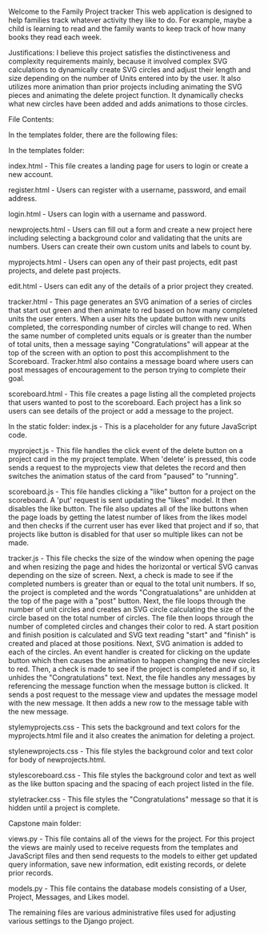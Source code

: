 Welcome to the Family Project tracker
This web application is designed to help families track whatever activity they
like to do. For example, maybe a child is learning to read and the family wants
to keep track of how many books they read each week.

Justifications:
I believe this project satisfies the distinctiveness and complexity requirements
mainly, because it involved complex SVG calculations to dynamically create
SVG circles and adjust their length and size depending on the number of Units
entered into by the user. It also utilizes more animation than prior projects
including animating the SVG pieces and animating the delete project function. It
dynamically checks what new circles have been added and adds animations to those
circles.

File Contents:

In the templates folder, there are the following files:

In the templates folder:

index.html - This file creates a landing page for users to login or create a new account.

register.html - Users can register with a username, password, and email address.

login.html - Users can login with a username and password.

newprojects.html - Users can fill out a form and create a new project here
  including selecting a background color and validating that the units are numbers.
  Users can create their own custom units and labels to count by.

myprojects.html - Users can open any of their past projects, edit past projects,
  and delete past projects.

edit.html - Users can edit any of the details of a prior project they created.

tracker.html - This page generates an SVG animation of a series of circles that
start out green and then animate to red based on how many completed units the
user enters. When a user hits the update button with new units completed, the
corresponding number of circles will change to red. When the same number of
completed units equals or is greater than the number of total units, then a
message saying "Congratulations" will appear at the top of the screen with an
option to post this accomplishment to the Scoreboard. Tracker.html also contains
a message board where users can post messages of encouragement to the person
trying to complete their goal.

scoreboard.html - This file creates a page listing all the completed projects
  that users wanted to post to the scoreboard. Each project has a link so users
  can see details
  of the project or add a message to the project.

In the static folder:
index.js - This is a placeholder for any future JavaScript code.

myproject.js - This file handles the click event of the delete button on a
  project card in the my project template. When 'delete' is pressed, this code
  sends a request to the myprojects view that deletes the record and then
  switches the animation status of the card from "paused" to "running".

scoreboard.js - This file handles clicking a "like" button for a project on
  the scoreboard. A 'put' request is sent updating the "likes" model. It then
  disables the like button. The file also updates all of the like buttons
  when the page loads by getting the latest number of likes from the likes model
  and then checks if the current user has ever liked that project and if so,
  that projects like button is disabled for that user so multiple likes can not
  be made.

tracker.js - This file checks the size of the window when opening the page and
  when resizing the page and hides the horizontal or vertical SVG canvas
  depending on the size of screen. Next, a check is made to see if the completed
  numbers is greater than or equal to the total unit numbers. If so, the project
  is completed and the words "Congratualations" are unhidden at the top of the
  page with a "post" button.
  Next, the file loops through the number of unit circles and creates an
  SVG circle calculating the size of the circle based on the total number of
  circles. The file then loops through the number of completed circles and
  changes their color to red. A start position and finish position is
  calculated and SVG text reading "start" and "finish" is created and placed
  at those positions. Next, SVG animation is added to each of the circles. An
  event handler is created for clicking on the update button which then
  causes the animation to happen changing the new circles to red. Then, a check
  is made to see if the project is completed and if so, it unhides the
  "Congratulations" text.
  Next, the file handles any messages by referencing the message function when
  the message button is clicked. It sends a post request to the message view
  and updates the message model with the new message. It then adds a new row to
  the message table with the new message.

stylemyprojects.css - This sets the background and text colors for the
  myprojects.html file and it also creates the animation for deleting a project.

stylenewprojects.css - This file styles the background color and text color for
  body of newprojects.html.

stylescoreboard.css - This file styles the background color and text as well as
  the like button spacing and the spacing of each project listed in the file.

styletracker.css - This file styles the "Congratulations" message so that it is
  hidden until a project is complete.

Capstone main folder:

views.py - This file contains all of the views for the project. For this project
  the views are mainly used to receive requests from the templates and
  JavaScript files and then send requests to the models to either get updated
  query information, save new information, edit existing records, or delete
  prior records.

models.py - This file contains the database models consisting of a User,
  Project, Messages, and Likes model.

The remaining files are various administrative files used for adjusting various
settings to the Django project.

